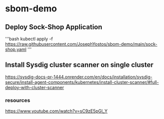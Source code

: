 # sbom-demo

## Deploy Sock-Shop Application

'''bash
kubectl apply -f https://raw.githubusercontent.com/JosephYostos/sbom-demo/main/sock-shop.yaml
'''

## Install Sysdig cluster scanner on single cluster

https://sysdig-docs-pr-1444.onrender.com/en/docs/installation/sysdig-secure/install-agent-components/kubernetes/install-cluster-scanner/#full-deploy-with-cluster-scanner


### resources
https://www.youtube.com/watch?v=sC9zE5pGl_Y
